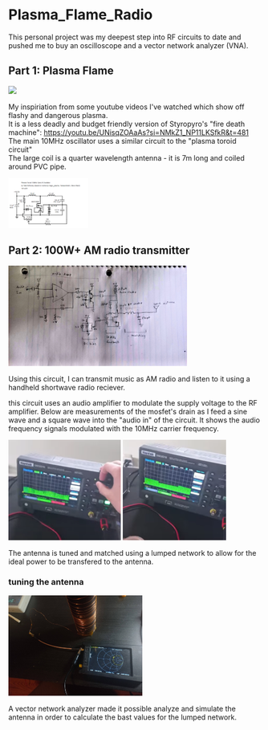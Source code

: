 # Plasma_Flame_Radio


This personal project was my deepest step into RF circuits to date and pushed me to buy an oscilloscope and a vector network analyzer (VNA).


## Part 1: Plasma Flame  
<img src=".\Media\plasma flame.gif" height="200"  />  

My inspiriation from some youtube videos I've watched which show off flashy and dangerous plasma.  
It is a less deadly and budget friendly version of Styropyro's "fire death machine": https://youtu.be/UNisqZOAaAs?si=NMkZ1_NP11LKSfkR&t=481  
The main 10MHz oscillator uses a similar circuit to the "plasma toroid circuit"  
The large coil is a quarter wavelength antenna - it is 7m long and coiled around PVC pipe.  

<img src=".\Media\10MHz oscilator circuit.png" height="100"  />  

## Part 2: 100W+ AM radio transmitter  
<img src=".\Media\radio circuit.jpg" height="200"  />  

Using this circuit, I can transmit music as AM radio and listen to it using a handheld shortwave radio reciever.  

this circuit uses an audio amplifier to modulate the supply voltage to the RF amplifier. Below are measurements of the mosfet's drain as I feed a sine wave and a square wave into the "audio in" of the circuit. It shows the audio frequency signals modulated with the 10MHz carrier frequency.

<img src=".\Media\AM sine.png" height="200"  />   <img src=".\Media\AM square.png" height="200"  />  

The antenna is tuned and matched using a lumped network to allow for the ideal power to be transfered to the antenna.

### tuning the antenna 

<img src=".\Media\plasma candle antenna vna.jpg" height="200"  />   

A vector network analyzer made it possible analyze and simulate the antenna in order to calculate the bast values for the lumped network.

